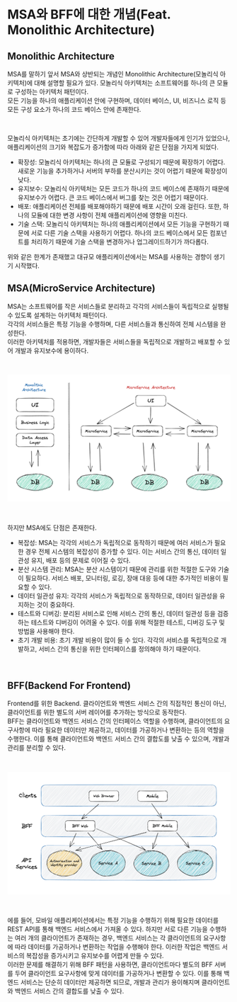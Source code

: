 # MSA와 BFF에 대한 개념(Feat. Monolithic Architecture)

## Monolithic Architecture
MSA를 말하기 앞서 MSA와 상반되는 개념인 Monolithic Architecture(모놀리식 아키텍처)에 대해 설명할 필요가 있다. 모놀리식 아키텍처는 소프트웨어를 하나의 큰 모듈로 구성하는 아키텍처 패턴이다.   
모든 기능을 하나의 애플리케이션 안에 구현하며, 데이터 베이스, UI, 비즈니스 로직 등 모든 구성 요소가 하나의 코드 베이스 안에 존재한다.   

<br>

모놀리식 아키텍처는 초기에는 간단하게 개발할 수 있어 개발자들에게 인기가 있었으나, 애플리케이션의 크기와 복잡도가 증가함에 따라 아래와 같은 단점을 가지게 되었다.

- 확장성: 모놀리식 아키텍처는 하나의 큰 모듈로 구성되기 때문에 확장하기 어렵다. 새로운 기능을 추가하거나 서버의 부하를 분산시키는 것이 어렵기 때문에 확장성이 낮다.
- 유지보수: 모놀리식 아키텍처는 모든 코드가 하나의 코드 베이스에 존재하기 때문에 유지보수가 어렵다. 큰 코드 베이스에서 버그를 찾는 것은 어렵기 때문이다.
- 배포: 애플리케이션 전체를 배포해야하기 때문에 배포 시간이 오래 걸린다. 또한, 하나의 모듈에 대한 변경 사항이 전체 애플리케이션에 영향을 미친다.
- 기술 스택: 모놀리식 아키텍처는 하나의 애플리케이션에서 모든 기능을 구현하기 때문에 서로 다른 기술 스택을 사용하기 어렵다. 하나의 코드 베이스에서 모든 컴포넌트를 처리하기 때문에 기술 스택을 변경하거나 업그레이드하기가 까다롭다.

위와 같은 한계가 존재했고 대규모 애플리케이션에서는 MSA를 사용하는 경향이 생기기 시작했다.

## MSA(MicroService Architecture)
MSA는 소프트웨어를 작은 서비스들로 분리하고 각각의 서비스들이 독립적으로 실행될 수 있도록 설계하는 아키텍처 패턴이다.   
각각의 서비스들은 특정 기능을 수행하며, 다른 서비스들과 통신하여 전체 시스템을 완성한다.   
이러한 아키텍처를 적용하면, 개발자들은 서비스들을 독립적으로 개발하고 배포할 수 있어 개발과 유지보수에 용이하다.   

<br>

![monolithic_and_microservice](../../../assets/2023/dev/msa_and_bff/image.png)

<br>

하지만 MSA에도 단점은 존재한다.
- 복잡성: MSA는 각각의 서비스가 독립적으로 동작하기 때문에 여러 서비스가 필요한 경우 전체 시스템의 복잡성이 증가할 수 있다. 이는 서비스 간의 통신, 데이터 일관성 유지, 배포 등의 문제로 이어질 수 있다.
- 분산 시스템 관리: MSA는 분산 시스템이기 때문에 관리를 위한 적절한 도구와 기술이 필요하다. 서비스 배포, 모니터링, 로깅, 장애 대응 등에 대한 추가적인 비용이 필요할 수 있다.
- 데이터 일관성 유지: 각각의 서비스가 독립적으로 동작하므로, 데이터 일관성을 유지하는 것이 중요하다.
- 테스트와 디버깅: 분리된 서비스로 인해 서비스 간의 통신, 데이터 일관성 등을 검증하는 테스트와 디버깅이 어려울 수 있다. 이를 위해 적절한 테스트, 디버깅 도구 및 방법을 사용해야 한다.
- 초기 개발 비용: 초기 개발 비용이 많이 들 수 있다. 각각의 서비스를 독립적으로 개발하고, 서비스 간의 통신을 위한 인터페이스를 정의해야 하기 때문이다.

<br>

## BFF(Backend For Frontend)
Frontend를 위한 Backend. 클라이언트와 백엔드 서비스 간의 직접적인 통신이 아닌, 클라이언트를 위한 별도의 서버 레이어를 추가하는 방식으로 동작한다.   
BFF는 클라이언트와 백엔드 서비스 간의 인터페이스 역할을 수행하며, 클라이언트의 요구사항에 따라 필요한 데이터만 제공하고, 데이터를 가공하거나 변환하는 등의 역할을 수행한다. 이를 통해 클라이언트와 백엔드 서비스 간의 결합도를 낮출 수 있으며, 개발과 관리를 분리할 수 있다.

<br>

![backend_for_frontend](../../../assets/2023/dev/msa_and_bff/image2.png)

<br>

에를 들어, 모바일 애플리케이션에서는 특정 기능을 수행하기 위해 필요한 데이터를 REST API를 통해 백엔드 서비스에서 가져올 수 있다. 하지만 서로 다른 기능을 수행하는 여러 개의 클라이언트가 존재하는 경우, 백엔드 서비스는 각 클라이언트의 요구사항에 따라 데이터를 가공하거나 변환하는 작업을 수행해야 한다. 이러한 작업은 백엔드 서비스의 복잡성을 증가시키고 유지보수를 어렵게 만들 수 있다.   
이러한 문제를 해결하기 위해 BFF 패턴을 사용하면, 클라이언트마다 별도의 BFF 서버를 두어 클라이언트 요구사항에 맞게 데이터를 가공하거나 변환할 수 있다. 이를 통해 백엔드 서비스는 단순히 데이터만 제공하면 되므로, 개발과 관리가 용이해지며 클라이언트와 백엔드 서비스 간의 결합도를 낮출 수 있다.
